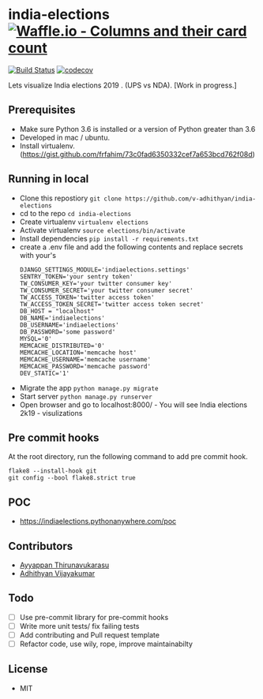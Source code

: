 # india-elections [![Waffle.io - Columns and their card count](https://badge.waffle.io/v-adhithyan/india-elections.svg?columns=all)](https://waffle.io/v-adhithyan/india-elections)
[![Build Status](https://travis-ci.com/v-adhithyan/india-elections.svg?branch=master)](https://travis-ci.com/v-adhithyan/india-elections)
[![codecov](https://codecov.io/gh/v-adhithyan/india-elections/branch/master/graph/badge.svg)](https://codecov.io/gh/v-adhithyan/india-elections)

  Lets visualize India elections 2019 . (UPS vs NDA). [Work in progress.]
## Prerequisites
  - Make sure Python 3.6 is installed or a version of Python greater than 3.6
  - Developed in mac / ubuntu.
  - Install virtualenv.  (https://gist.github.com/frfahim/73c0fad6350332cef7a653bcd762f08d)

## Running in local
  - Clone this repostiory ```git clone https://github.com/v-adhithyan/india-elections```
  - cd to the repo ```cd india-elections```
  - Create virtualenv ```virtualenv elections```
  - Activate virtualenv ```source elections/bin/activate```
  - Install dependencies ```pip install -r requirements.txt```
  - create a .env file and add the following contents and replace secrets with your's
    ```
    DJANGO_SETTINGS_MODULE='indiaelections.settings'
    SENTRY_TOKEN='your sentry token'
    TW_CONSUMER_KEY='your twitter consumer key'
    TW_CONSUMER_SECRET='your twitter consumer secret'
    TW_ACCESS_TOKEN='twitter access token'
    TW_ACCESS_TOKEN_SECRET='twitter access token secret'
    DB_HOST = "localhost"
    DB_NAME='indiaelections'
    DB_USERNAME='indiaelections'
    DB_PASSWORD='some password'
    MYSQL='0'
    MEMCACHE_DISTRIBUTED='0'
    MEMCACHE_LOCATION='memcache host'
    MEMCACHE_USERNAME='memcache username'
    MEMCACHE_PASSWORD='memcache password'
    DEV_STATIC='1'
    ```
  - Migrate the app ```python manage.py migrate```
  - Start server ```python manage.py runserver```
  - Open browser and go to localhost:8000/ - You will see India elections 2k19 - visulizations

## Pre commit hooks

  At the root directory, run the following command to add pre commit hook.
  ```
  flake8 --install-hook git
  git config --bool flake8.strict true
  ```
## POC
  - <https://indiaelections.pythonanywhere.com/poc>

## Contributors
  - [Ayyappan Thirunavukarasu](https://github.com/ayps)
  - [Adhithyan Vijayakumar](https://github.com/v-adhithyan)


## Todo

- [ ] Use pre-commit library for pre-commit hooks
- [ ] Write more unit tests/ fix failing tests
- [ ] Add contributing and Pull request template
- [ ] Refactor code, use wily, rope, improve maintainabilty

## License
 - MIT
